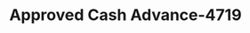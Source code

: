 ---
f_zip-code: 24382
f_state-code: VA
title: Approved Cash Advance-4719
f_phone: 276-228-8444
f_city-only: Wytheville
f_address: 575 W Monroe Street Wytheville
f_location-unique-id: '4719'
slug: approved-cash-advance-4719
updated-on: '2024-05-30T13:46:58.046Z'
created-on: '2024-05-30T13:36:59.803Z'
published-on: '2024-05-30T13:54:32.469Z'
f_city-state: cms/city/wytheville-va.md
f_company: cms/company/approved-cash-advance.md
f_state: cms/state/virginia.md
layout: '[payday-loan].html'
tags: payday-loan
---